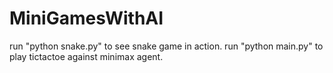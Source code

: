 # MiniGamesWithAI
run "python snake.py" to see snake game in action.
run "python main.py" to play tictactoe against minimax agent. 
